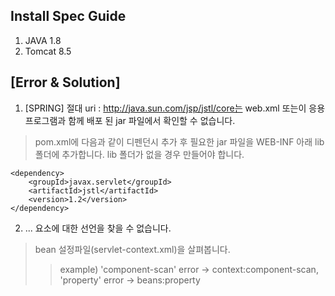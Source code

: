 ## Install Spec Guide
1. JAVA 1.8
2. Tomcat 8.5

## [Error & Solution]
1. [SPRING] 절대 uri : http://java.sun.com/jsp/jstl/core는 web.xml 또는이 응용 프로그램과 함께 배포 된 jar 파일에서 확인할 수 없습니다.
> pom.xml에 다음과 같이 디펜던시 추가 후 필요한 jar 파일을 WEB-INF 아래 lib 폴더에 추가합니다.
> lib 폴더가 없을 경우 만들어야 합니다.
```
<dependency>
	<groupId>javax.servlet</groupId>
	<artifactId>jstl</artifactId>
	<version>1.2</version>
</dependency>
```
2. ... 요소에 대한 선언을 찾을 수 없습니다.
> bean 설정파일(servlet-context.xml)을 살펴봅니다.
> > example) 'component-scan' error -> context:component-scan, 'property' error -> beans:property